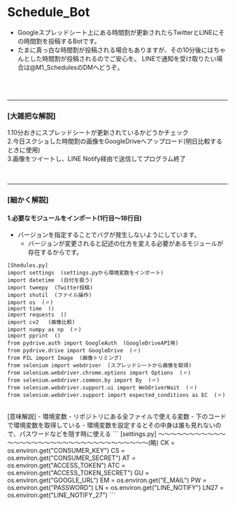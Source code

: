 # Schedule_Bot
- Googleスプレッドシート上にある時間割が更新されたらTwitterとLINEにその時間割を投稿するBotです。
- たまに真っ白な時間割が投稿される場合もありますが、その10分後にはちゃんとした時間割が投稿されるのでご安心を。
LINEで通知を受け取りたい場合は@M1_SchedulesのDMへどうぞ。<br><br><br><br>


--------------------------------------------------------------------------------------
### [大雑把な解説]
1.10分おきにスプレッドシートが更新されているかどうかチェック<br>
2.今日スクショした時間割の画像をGoogleDriveへアップロード(明日比較するときに使用)<br>
3.画像をツイートし、LINE Notify経由で送信してプログラム終了<br><br><br>

--------------------------------------------------------------------------------------
### [細かく解説]

#### 1.必要なモジュールをインポート(1行目～18行目)
- バージョンを指定することでバグが発生しないようにしています。
  - バージョンが変更されると記述の仕方を変える必要があるモジュールが存在するからです。
```
[Shedules.py]
import settings  (settings.pyから環境変数をインポート)
import datetime  (日付を扱う)
import tweepy  (Twitter投稿)
import shutil  (ファイル操作)
import os  (〃)
import time  ()
import requests  ()
import cv2   (画像比較)
import numpy as np  (〃)
import pprint  ()
from pydrive.auth import GoogleAuth  (GoogleDriveAPI用)
from pydrive.drive import GoogleDrive  (〃)
from PIL import Image  (画像トリミング)
from selenium import webdriver  (スプレッドシートから画像を取得)
from selenium.webdriver.chrome.options import Options  (〃)
from selenium.webdriver.common.by import By  (〃)
from selenium.webdriver.support.ui import WebDriverWait  (〃)
from selenium.webdriver.support import expected_conditions as EC  (〃)
```
<br>
[意味解説]
- 環境変数
  - リポジトリにある全ファイルで使える変数
  - 下のコードで環境変数を取得している
  - 環境変数を設定するとその中身は誰も見れないので、パスワードなどを隠す時に使える
```
[settings.py]
～～～～～～～～～～～～～～～～～～～～～～～～～～～～～～～～～～(略)
CK = os.environ.get("CONSUMER_KEY")
CS = os.environ.get("CONSUMER_SECRET")
AT = os.environ.get("ACCESS_TOKEN")
ATC = os.environ.get("ACCESS_TOKEN_SECRET")
GU = os.environ.get("GOOGLE_URL")
EM = os.environ.get("E_MAIL")
PW = os.environ.get("PASSWORD")
LN = os.environ.get("LINE_NOTIFY")
LN27 = os.environ.get("LINE_NOTIFY_27")
```
